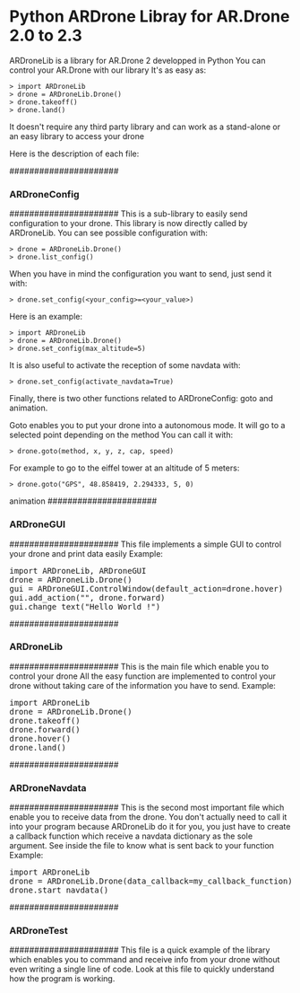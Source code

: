 Python ARDrone Libray for AR.Drone 2.0 to 2.3
==================

ARDroneLib is a library for AR.Drone 2 developped in Python
You can control your AR.Drone with our library
It's as easy as:

	> import ARDroneLib
	> drone = ARDroneLib.Drone()
	> drone.takeoff()
	> drone.land()

It doesn't require any third party library and can work as a stand-alone or an easy library to access your drone

Here is the description of each file:

######################
###  ARDroneConfig ###
######################
This is a sub-library to easily send configuration to your drone.
This library is now directly called by ARDroneLib.
You can see possible configuration with:

	> drone = ARDroneLib.Drone()
	> drone.list_config()

When you have in mind the configuration you want to send, just send it with:

	> drone.set_config(<your_config>=<your_value>)

Here is an example:

	> import ARDroneLib
	> drone = ARDroneLib.Drone()
	> drone.set_config(max_altitude=5)

It is also useful to activate the reception of some navdata with:

	> drone.set_config(activate_navdata=True)
	
Finally, there is two other functions related to ARDroneConfig: goto and animation.

Goto enables you to put your drone into a autonomous mode. It will go to a selected point depending on the method
You can call it with:

	> drone.goto(method, x, y, z, cap, speed)
	
For example to go to the eiffel tower at an altitude of 5 meters:

	> drone.goto("GPS", 48.858419, 2.294333, 5, 0)

animation
######################
###   ARDroneGUI   ###
######################
This file implements a simple GUI to control your drone and print data easily
Example:
<pre>
import ARDroneLib, ARDroneGUI
drone = ARDroneLib.Drone()
gui = ARDroneGUI.ControlWindow(default_action=drone.hover)
gui.add_action("<W>", drone.forward)
gui.change_text("Hello World !")
</pre>

######################
###   ARDroneLib   ###
######################
This is the main file which enable you to control your drone
All the easy function are implemented to control your drone without taking care of the information you have to send.
Example:
<pre>
import ARDroneLib
drone = ARDroneLib.Drone()
drone.takeoff()
drone.forward()
drone.hover()
drone.land()
</pre>

######################
### ARDroneNavdata ###
######################
This is the second most important file which enable you to receive data from the drone.
You don't actually need to call it into your program because ARDroneLib do it for you, you just have to create a callback function
which receive a navdata dictionary as the sole argument.
See inside the file to know what is sent back to your function
Example:
<pre>
import ARDroneLib
drone = ARDroneLib.Drone(data_callback=my_callback_function)
drone.start_navdata()
</pre>

######################
###   ARDroneTest  ###
######################
This file is a quick example of the library which enables you to command and receive info from your drone without even writing a single line of code.
Look at this file to quickly understand how the program is working.
